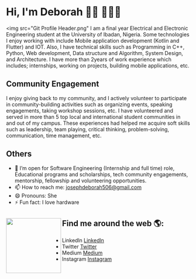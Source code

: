 

<!--
**josdebum/josdebum** is a ✨ _special_ ✨ repository because its `README.md` (this file) appears on your GitHub profile.

Here are some ideas to get you started:

- 🔭 I’m currently working on ...
- 🌱 I’m currently learning ...
- 👯 I’m looking to collaborate on ...
- 🤔 I’m looking for help with ...
- 💬 Ask me about ...
- 📫 How to reach me: ...
- 😄 Pronouns: ...
- ⚡ Fun fact: ...
-->


# Hi, I'm Deborah 👋🏾 👩🏾‍💻

<img src="Git Profile Header.png" 
I am a final year Electrical and Electronic Engineering student at the University of Ibadan, Nigeria.
Some technologies I enjoy working with include Mobile application development (Kotlin and Flutter) and IOT. Also, I have technical skills such as Programming in C++, Python, Web development, Data structure and Algorithm, System Design, and Architecture. I have more than 2years of work experience which includes; internships, working on projects, building mobile applications, etc.
     
## Community Engagement
I enjoy giving back to my community, and I actively volunteer to participate in community-building activities such as organizing events, speaking engagements, taking workshop sessions, etc. I have volunteered and served in more than 5 top local and international student communities in and out of my campus. These experiences had helped me acquire soft skills such as leadership, team playing, critical thinking, problem-solving, communication, time management, etc.


## Others
- 💼 I’m open for Software Engineering (Internship and full time) role, Educational programs and scholarships, tech community engagements, mentorship, fellowship and volunteering opportunities. 
- 📫 How to reach me: josephdeborah506@gmail.com
- 😄 Pronouns: She
- ⚡ Fun fact: I love hardware 


## Find me around the web 🌎: <a href="https://github.com/sponsors/M0nica"><img align="left" width="150" height="150" src="https://github.com/M0nica/M0nica/blob/main/octomonica/m0nica-octocat-rotating.gif?raw=true"></a>
- Linkedln <a href="https://www.linkedin.com/in/deborah-oluwabunmi-joseph-603498159/">Linkedln</a>
- Twitter <a href="https://twitter.com/josdebum"> Twitter</a>
- Medium <a href="https://medium.com/@josdebum">Medium</a>
- Instagram <a href="https://instagram.com/josdebum">Instagram</a>
